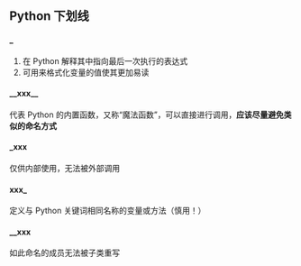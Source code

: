 ## Python 下划线

#### \_

1. 在 Python 解释其中指向最后一次执行的表达式
2. 可用来格式化变量的值使其更加易读

#### \_\_xxx\_\_

代表 Python 的内置函数，又称“魔法函数”，可以直接进行调用，**应该尽量避免类似的命名方式**

#### \_xxx

仅供内部使用，无法被外部调用

#### xxx_

定义与 Python 关键词相同名称的变量或方法（慎用！）

#### \_\_xxx

如此命名的成员无法被子类重写
